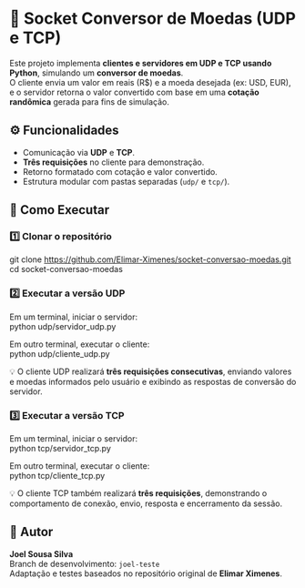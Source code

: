 # 💱 Socket Conversor de Moedas (UDP e TCP)

Este projeto implementa **clientes e servidores em UDP e TCP usando Python**, simulando um **conversor de moedas**.  
O cliente envia um valor em reais (R$) e a moeda desejada (ex: USD, EUR), e o servidor retorna o valor convertido com base em uma **cotação randômica** gerada para fins de simulação.

## ⚙️ Funcionalidades
- Comunicação via **UDP** e **TCP**.
- **Três requisições** no cliente para demonstração.
- Retorno formatado com cotação e valor convertido.
- Estrutura modular com pastas separadas (`udp/` e `tcp/`).

## 🚀 Como Executar

### 1️⃣ Clonar o repositório
git clone https://github.com/Elimar-Ximenes/socket-conversao-moedas.git  
cd socket-conversao-moedas  

### 2️⃣ Executar a versão UDP
Em um terminal, iniciar o servidor:  
python udp/servidor_udp.py  

Em outro terminal, executar o cliente:  
python udp/cliente_udp.py  

💡 O cliente UDP realizará **três requisições consecutivas**, enviando valores e moedas informados pelo usuário e exibindo as respostas de conversão do servidor.

### 3️⃣ Executar a versão TCP
Em um terminal, iniciar o servidor:  
python tcp/servidor_tcp.py  

Em outro terminal, executar o cliente:  
python tcp/cliente_tcp.py  

💡 O cliente TCP também realizará **três requisições**, demonstrando o comportamento de conexão, envio, resposta e encerramento da sessão.

## 👤 Autor
**Joel Sousa Silva**  
Branch de desenvolvimento: `joel-teste`  
Adaptação e testes baseados no repositório original de **Elimar Ximenes**.

